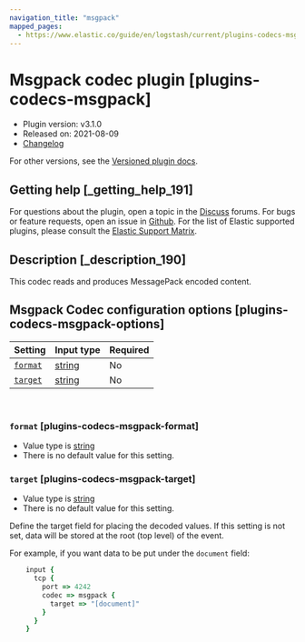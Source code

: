 ```yaml
---
navigation_title: "msgpack"
mapped_pages:
  - https://www.elastic.co/guide/en/logstash/current/plugins-codecs-msgpack.html
---
```


# Msgpack codec plugin [plugins-codecs-msgpack]


* Plugin version: v3.1.0
* Released on: 2021-08-09
* [Changelog](https://github.com/logstash-plugins/logstash-codec-msgpack/blob/v3.1.0/CHANGELOG.md)

For other versions, see the [Versioned plugin docs](logstash-docs://reference/codec-msgpack-index.md).

## Getting help [_getting_help_191]

For questions about the plugin, open a topic in the [Discuss](http://discuss.elastic.co) forums. For bugs or feature requests, open an issue in [Github](https://github.com/logstash-plugins/logstash-codec-msgpack). For the list of Elastic supported plugins, please consult the [Elastic Support Matrix](https://www.elastic.co/support/matrix#logstash_plugins).


## Description [_description_190]

This codec reads and produces MessagePack encoded content.


## Msgpack Codec configuration options [plugins-codecs-msgpack-options]

| Setting | Input type | Required |
| --- | --- | --- |
| [`format`](#plugins-codecs-msgpack-format) | [string](/reference/configuration-file-structure.md#string) | No |
| [`target`](#plugins-codecs-msgpack-target) | [string](/reference/configuration-file-structure.md#string) | No |

 

### `format` [plugins-codecs-msgpack-format]

* Value type is [string](/reference/configuration-file-structure.md#string)
* There is no default value for this setting.


### `target` [plugins-codecs-msgpack-target]

* Value type is [string](/reference/configuration-file-structure.md#string)
* There is no default value for this setting.

Define the target field for placing the decoded values. If this setting is not set, data will be stored at the root (top level) of the event.

For example, if you want data to be put under the `document` field:

```ruby
    input {
      tcp {
        port => 4242
        codec => msgpack {
          target => "[document]"
        }
      }
    }
```



